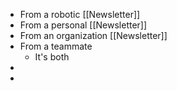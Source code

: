 - From a robotic [[Newsletter]]
- From a personal [[Newsletter]]
- From an organization [[Newsletter]]
- From a teammate
	- It's both
-
-